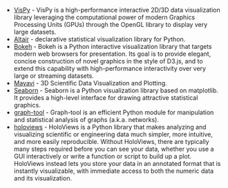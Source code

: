 * [VisPy](http://vispy.org) - VisPy is a high-performance interactive 2D/3D data visualization 
library leveraging the computational power of modern Graphics Processing Units (GPUs) 
through the OpenGL library to display very large datasets.
* [Altair](https://github.com/ellisonbg/altair) - declarative statistical visualization 
library for Python.
* [Bokeh](http://bokeh.pydata.org) - Bokeh is a Python interactive visualization library 
that targets modern web browsers for presentation. Its goal is to provide elegant, concise 
construction of novel graphics in the style of D3.js, and to extend this capability with 
high-performance interactivity over very large or streaming datasets.
* [Mayavi](http://code.enthought.com/projects/mayavi/) - 3D Scientific Data Visualization and Plotting.
* [Seaborn](https://seaborn.github.io/) - Seaborn is a Python visualization library based on matplotlib. 
It provides a high-level interface for drawing attractive statistical graphics.
* [graph-tool](https://graph-tool.skewed.de/) - Graph-tool is an efficient Python module for manipulation 
and statistical analysis of graphs (a.k.a. networks).
* [holoviews](http://holoviews.org) - HoloViews is a Python library that makes analyzing and 
visualizing scientific or engineering data much simpler, more intuitive, and more easily 
reproducible. Without HoloViews, there are typically many steps required before you can 
see your data, whether you use a GUI interactively or write a function or script to build up 
a plot. HoloViews instead lets you store your data in an annotated format that is instantly 
visualizable, with immediate access to both the numeric data and its visualization.
